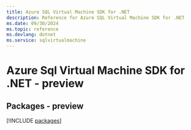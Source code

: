 ```yaml
---
title: Azure SQL Virtual Machine SDK for .NET
description: Reference for Azure SQL Virtual Machine SDK for .NET
ms.date: 09/30/2024
ms.topic: reference
ms.devlang: dotnet
ms.service: sqlvirtualmachine
---
```

# Azure Sql Virtual Machine SDK for .NET - preview
## Packages - preview
[!INCLUDE [packages](sql-virtual-machine-index.md)]